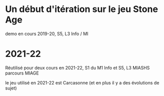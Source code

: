 # Un début d'itération sur le jeu Stone Age
demo en cours 2019-20, S5, L3 Info / MI

# 2021-22
Réutilisé pour deux cours en 2021-22, S1 du M1 Info et S5, L3 MIASHS parcours MIAGE

le jeu utilisé en 2021-22 est Carcasonne (et en plus il y a des évolutions de sujet)